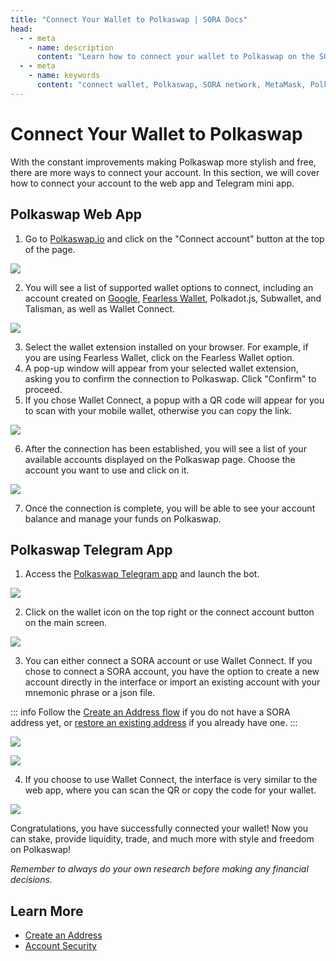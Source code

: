 ```yaml
---
title: "Connect Your Wallet to Polkaswap | SORA Docs"
head:
  - - meta
    - name: description
      content: "Learn how to connect your wallet to Polkaswap on the SORA network. Discover the supported wallet options, such as MetaMask and Polkadot.js, and follow the step-by-step instructions to establish a secure connection and start trading and providing liquidity on Polkaswap."
  - - meta
    - name: keywords
      content: "connect wallet, Polkaswap, SORA network, MetaMask, Polkadot.js, secure connection, trading, liquidity"
---
```


# Connect Your Wallet to Polkaswap

With the constant improvements making Polkaswap more stylish and free,
there are more ways to connect your account. In this section, we will
cover how to connect your account to the web app and Telegram mini
app.

## Polkaswap Web App

1. Go to [Polkaswap.io](https://polkaswap.io) and click on the "Connect account" button at the top of the page.

![](.gitbook/assets/connect-wallet.png)

2. You will see a list of supported wallet options to connect,
   including an account created on [Google](/polkaswap-connect-with-google.md), [Fearless Wallet](https://fearlesswallet.io),
   Polkadot.js, Subwallet, and Talisman, as well as Wallet Connect.

![](.gitbook/assets/choose-wallet-to-connect.png)

3. Select the wallet extension installed on your browser. For example, if you are using Fearless Wallet, click on the Fearless Wallet option.
4. A pop-up window will appear from your selected wallet extension,
   asking you to confirm the connection to Polkaswap. Click "Confirm"
   to proceed.
5. If you chose Wallet Connect, a popup with a QR code will appear for
   you to scan with your mobile wallet, otherwise you can copy the link.

![](.gitbook/assets/use-wallet-connect.png)

6. After the connection has been established, you will see a list of your available accounts displayed on the Polkaswap page. Choose the account you want to use and click on it.

![](.gitbook/assets/select-an-account.png)

7. Once the connection is complete, you will be able to see your
   account balance and manage your funds on Polkaswap.

## Polkaswap Telegram App

1. Access the [Polkaswap Telegram app](https://t.me/polkaswap_io_bot) and
   launch the bot.

![](.gitbook/assets/connect-wallet-tg.png)

2. Click on the wallet icon on the top right or the connect account
   button on the main screen.

![](.gitbook/assets/connect-account-tg.png)

3. You can either connect a SORA account or use Wallet Connect. If you
   chose to connect a SORA account, you have the option to create a
   new account directly in the interface or import an existing account
   with your mnemonic phrase or a json file.

::: info
Follow the [Create an Address
flow](/create-an-address.md#via-polkaswap-telegram-application) if you
do not have a SORA address yet, or [restore an existing address](create-an-address.md#restoring-account-from-mnemonic-in-different-applications) if you already have one.
:::

![](.gitbook/assets/connect-with-sora-tg.png)

![](.gitbook/assets/import-sora-tg.png)

4. If you choose to use Wallet Connect, the interface is very similar
   to the web app, where you can scan the QR or copy the code for your
   wallet.

![](.gitbook/assets/connect-with-wc-tg.png)

Congratulations, you have successfully connected your wallet! Now you can stake, provide liquidity, trade, and much more with style and freedom on Polkaswap!

_Remember to always do your own research before making any financial decisions._

## Learn More

- [Create an Address](/create-an-address.md)
- [Account Security](/account-security.md)
